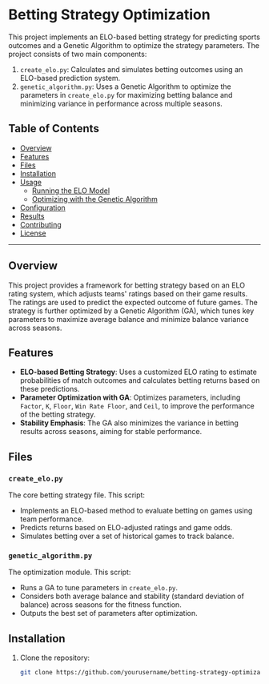 # Betting Strategy Optimization

This project implements an ELO-based betting strategy for predicting sports outcomes and a Genetic Algorithm to optimize the strategy parameters. The project consists of two main components:
1. `create_elo.py`: Calculates and simulates betting outcomes using an ELO-based prediction system.
2. `genetic_algorithm.py`: Uses a Genetic Algorithm to optimize the parameters in `create_elo.py` for maximizing betting balance and minimizing variance in performance across multiple seasons.

## Table of Contents

- [Overview](#overview)
- [Features](#features)
- [Files](#files)
- [Installation](#installation)
- [Usage](#usage)
  - [Running the ELO Model](#running-the-elo-model)
  - [Optimizing with the Genetic Algorithm](#optimizing-with-the-genetic-algorithm)
- [Configuration](#configuration)
- [Results](#results)
- [Contributing](#contributing)
- [License](#license)

---

## Overview

This project provides a framework for betting strategy based on an ELO rating system, which adjusts teams' ratings based on their game results. The ratings are used to predict the expected outcome of future games. The strategy is further optimized by a Genetic Algorithm (GA), which tunes key parameters to maximize average balance and minimize balance variance across seasons.

## Features

- **ELO-based Betting Strategy**: Uses a customized ELO rating to estimate probabilities of match outcomes and calculates betting returns based on these predictions.
- **Parameter Optimization with GA**: Optimizes parameters, including `Factor`, `K`, `Floor`, `Win Rate Floor`, and `Ceil`, to improve the performance of the betting strategy.
- **Stability Emphasis**: The GA also minimizes the variance in betting results across seasons, aiming for stable performance.

## Files

### `create_elo.py`
The core betting strategy file. This script:
- Implements an ELO-based method to evaluate betting on games using team performance.
- Predicts returns based on ELO-adjusted ratings and game odds.
- Simulates betting over a set of historical games to track balance.

### `genetic_algorithm.py`
The optimization module. This script:
- Runs a GA to tune parameters in `create_elo.py`.
- Considers both average balance and stability (standard deviation of balance) across seasons for the fitness function.
- Outputs the best set of parameters after optimization.

## Installation

1. Clone the repository:
   ```bash
   git clone https://github.com/yourusername/betting-strategy-optimization.git
